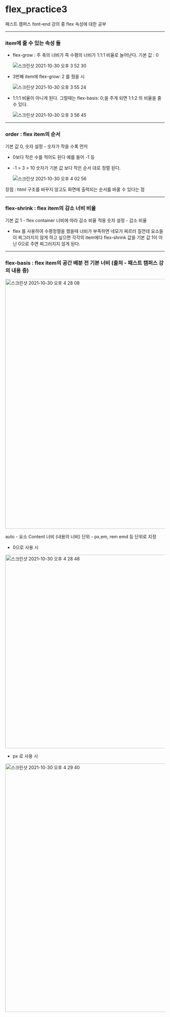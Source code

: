 # flex_practice3

패스트 캠퍼스 font-end 강의 중 flex 속성에 대한 공부

<hr/>

### item에 줄 수 있는 속성 들

- flex-grow : 주 축의 너비가 즉 수평의 너비가 1:1:1 비율로 늘어난다. 기본 값 : 0

  ![스크린샷 2021-10-30 오후 3 52 30](https://user-images.githubusercontent.com/88579497/139524586-369203bd-f921-4cfe-9cc3-df594cfc8952.png)

- 3번째 item에 flex-grow: 2 를 줬을 시

  ![스크린샷 2021-10-30 오후 3 55 24](https://user-images.githubusercontent.com/88579497/139524587-ef8d500a-3a03-479b-99c9-d435c9a3b336.png)

- 1:1:1 비율이 아니게 된다. 그럴때는 flex-basis: 0;을 주게 되면 1:1:2 의 비율을 줄 수 있다.

  ![스크린샷 2021-10-30 오후 3 56 45](https://user-images.githubusercontent.com/88579497/139524591-b5ac3de2-cccf-41a3-b234-54556e22b23c.png)


<hr/>

### order : flex item의 순서

기본 값 0,
숫자 설정 - 숫자가 작을 수록 먼저

- 0보다 작은 수를 적어도 된다 예를 들어 -1 등
- -1 > 3 > 10 숫자가 기본 값 보다 작은 순서 대로 정렬 된다.
  
  ![스크린샷 2021-10-30 오후 4 02 56](https://user-images.githubusercontent.com/88579497/139524601-99ed9ad2-ba1a-46c2-ad80-3e2f3cbc72e3.png)


장점 : html 구조를 바꾸지 않고도 화면에 출력되는 순서를 바꿀 수 있다는 점

<hr/>

### flex-shrink : flex item의 감소 너비 비율

기본 값 1 - flex container 너비에 따라 감소 비율 적용
숫자 설정 - 감소 비율

- flex 를 사용하여 수평정렬을 했을때 너비가 부족하면 네모가 찌르러 질껀데 요소들이 찌그러지지 않게 하고 싶으면 각각의 item에다 flex-shrink 값을 기본 값 1이 아닌 0으로 주면 찌그러지지 않게 된다.

<hr/>

### flex-basis : flex item의 공간 배분 전 기본 너비 (출처 - 패스트 캠퍼스 강의 내용 중)

<img width="790" alt="스크린샷 2021-10-30 오후 4 28 08" src="https://user-images.githubusercontent.com/88579497/139524634-3ec1ed31-adaf-4c99-b3f6-56cdb1014946.png">


auto - 요소 Content 너비 (내용의 너비)
단위 - px,em, rem emd 등 단위로 지정

- 0으로 사용 시

<img width="612" alt="스크린샷 2021-10-30 오후 4 28 48" src="https://user-images.githubusercontent.com/88579497/139524655-c44915fb-d7f1-4350-a638-ec29c5d15559.png">

- px 로 사용 시

<img width="786" alt="스크린샷 2021-10-30 오후 4 29 40" src="https://user-images.githubusercontent.com/88579497/139524661-5540aca5-8e88-4596-953d-8d864f5532c5.png">


